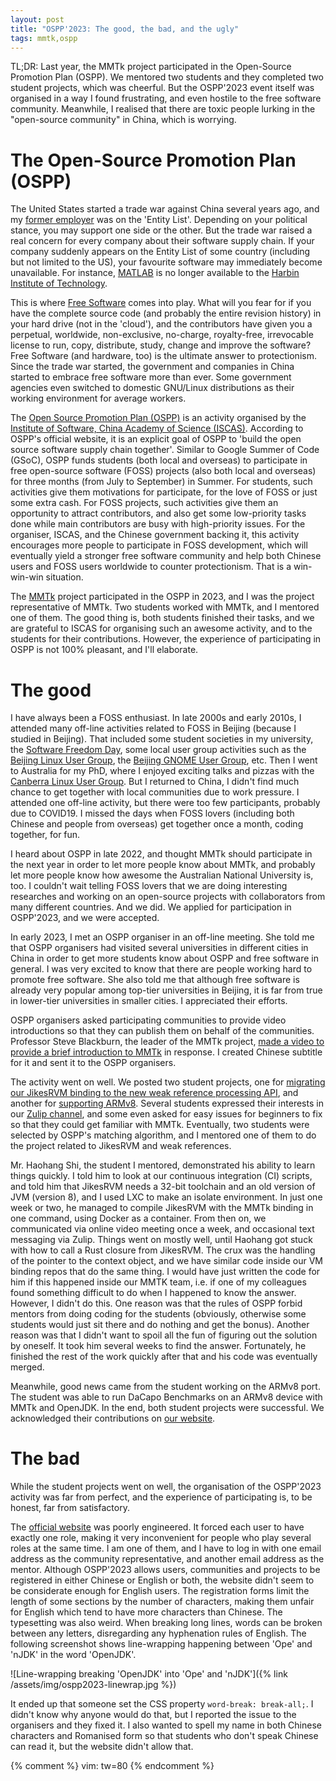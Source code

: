```yaml
---
layout: post
title: "OSPP'2023: The good, the bad, and the ugly"
tags: mmtk,ospp
---
```


TL;DR: Last year, the MMTk project participated in the Open-Source Promotion
Plan (OSPP).  We mentored two students and they completed two student projects,
which was cheerful.  But the OSPP'2023 event itself was organised in a way I
found frustrating, and even hostile to the free software community.  Meanwhile,
I realised that there are toxic people lurking in the "open-source community" in
China, which is worrying.

# The Open-Source Promotion Plan (OSPP)

The United States started a trade war against China several years ago, and my
[former employer][Huawei] was on the 'Entity List'.  Depending on your political
stance, you may support one side or the other.  But the trade war raised a real
concern for every company about their software supply chain.  If your company
suddenly appears on the Entity List of some country (including but not limited
to the US), your favourite software may immediately become unavailable.  For
instance, [MATLAB] is no longer available to the [Harbin Institute of
Technology][HIT].

[Huawei]: https://huawei.com
[MATLAB]: https://www.mathworks.com/products/matlab.html
[HIT]: https://www.hit.edu.cn/

This is where [Free Software] comes into play.  What will you fear for if you
have the complete source code (and probably the entire revision history) in your
hard drive (not in the 'cloud'), and the contributors have given you a
perpetual, worldwide, non-exclusive, no-charge, royalty-free, irrevocable
license to run, copy, distribute, study, change and improve the software?  Free
Software (and hardware, too) is the ultimate answer to protectionism.  Since the
trade war started, the government and companies in China started to embrace free
software more than ever.  Some government agencies even switched to domestic
GNU/Linux distributions as their working environment for average workers.

[Free Software]: https://www.gnu.org/philosophy/free-sw.html

The [Open Source Promotion Plan (OSPP)][OSPP] is an activity organised by the
[Institute of Software, China Academy of Science (ISCAS)][ISCAS].  According to
OSPP's official website, it is an explicit goal of OSPP to 'build the open
source software supply chain together'.  Similar to Google Summer of Code
(GSoC), OSPP funds students (both local and overseas) to participate in free
open-source software (FOSS) projects (also both local and overseas) for three
months (from July to September) in Summer.  For students, such activities give
them motivations for participate, for the love of FOSS or just some extra cash.
For FOSS projects, such activities give them an opportunity to attract
contributors, and also get some low-priority tasks done while main contributors
are busy with high-priority issues.  For the organiser, ISCAS, and the Chinese
government backing it, this activity encourages more people to participate in
FOSS development, which will eventually yield a stronger free software community
and help both Chinese users and FOSS users worldwide to counter protectionism.
That is a win-win-win situation.

[OSPP]: https://summer-ospp.ac.cn/
[ISCAS]: http://www.is.cas.cn/

The [MMTk] project participated in the OSPP in 2023, and I was the project
representative of MMTk.  Two students worked with MMTk, and I mentored one of
them.  The good thing is, both students finished their tasks, and we are
grateful to ISCAS for organising such an awesome activity, and to the students
for their contributions.  However, the experience of participating in OSPP is
not 100% pleasant, and I'll elaborate.

[MMTk]: https://www.mmtk.io/

# The good

I have always been a FOSS enthusiast.  In late 2000s and early 2010s, I attended
many off-line activities related to FOSS in Beijing (because I studied in
Beijing).  That included some student societies in my university, the [Software
Freedom Day][SFD], some local user group activities such as the [Beijing Linux
User Group][BLUG], the [Beijing GNOME User Group][BJGUG], etc.  Then I went to
Australia for my PhD, where I enjoyed exciting talks and pizzas with the
[Canberra Linux User Group][CLUG].  But I returned to China, I didn't find much
chance to get together with local communities due to work pressure.  I attended
one off-line activity, but there were too few participants, probably due to
COVID19.  I missed the days when FOSS lovers (including both Chinese and people
from overseas) get together once a month, coding together, for fun.

[SFD]: https://www.softwarefreedomday.org/
[BLUG]: https://beijinglug.club/
[BJGUG]: https://www.bjgug.org/
[CLUG]: https://clug.org.au/

I heard about OSPP in late 2022, and thought MMTk should participate in the next
year in order to let more people know about MMTk, and probably let more people
know how awesome the Australian National University is, too.  I couldn't wait
telling FOSS lovers that we are doing interesting researches and working on an
open-source projects with collaborators from many different countries.  And we
did.  We applied for participation in OSPP'2023, and we were accepted.

In early 2023, I met an OSPP organiser in an off-line meeting.  She told me that
OSPP organisers had visited several universities in different cities in China in
order to get more students know about OSPP and free software in general.  I was
very excited to know that there are people working hard to promote free
software.  She also told me that although free software is already very popular
among top-tier universities in Beijing, it is far from true in lower-tier
universities in smaller cities.  I appreciated their efforts.

OSPP organisers asked participating communities to provide video introductions
so that they can publish them on behalf of the communities.  Professor Steve
Blackburn, the leader of the MMTk project, [made a video to provide a brief
introduction to MMTk](https://youtu.be/0mldpiYW1X4) in response.  I created
Chinese subtitle for it and sent it to the OSPP organisers.

The activity went on well.  We posted two student projects, one for [migrating
our JikesRVM binding to the new weak reference processing
API][ospp-proj-weakref], and another for [supporting ARMv8][ospp-proj-armv8].
Several students expressed their interests in our [Zulip
channel][mmtk-zulip-ospp], and some even asked for easy issues for beginners to
fix so that they could get familiar with MMTk.  Eventually, two students were
selected by OSPP's matching algorithm, and I mentored one of them to do the
project related to JikesRVM and weak references.

[ospp-proj-weakref]: https://summer-ospp.ac.cn/org/prodetail/235730136
[ospp-proj-armv8]: https://summer-ospp.ac.cn/org/prodetail/235730272
[mmtk-zulip-ospp]: https://mmtk.zulipchat.com/#narrow/stream/265041-Summer-Projects/topic/OSPP

Mr. Haohang Shi, the student I mentored, demonstrated his ability to learn
things quickly.  I told him to look at our continuous integration (CI) scripts,
and told him that JikesRVM needs a 32-bit toolchain and an old version of JVM
(version 8), and I used LXC to make an isolate environment.  In just one week or
two, he managed to compile JikesRVM with the MMTk binding in one command, using
Docker as a container.  From then on, we communicated via online video meeting
once a week, and occasional text messaging via Zulip.  Things went on mostly
well, until Haohang got stuck with how to call a Rust closure from JikesRVM.
The crux was the handling of the pointer to the context object, and we have
similar code inside our VM binding repos that do the same thing.  I would have
just written the code for him if this happened inside our MMTK team, i.e. if one
of my colleagues found something difficult to do when I happened to know the
answer.  However, I didn't do this.  One reason was that the rules of OSPP
forbid mentors from doing coding for the students (obviously, otherwise some
students would just sit there and do nothing and get the bonus).  Another reason
was that I didn't want to spoil all the fun of figuring out the solution by
oneself.  It took him several weeks to find the answer.  Fortunately, he
finished the rest of the work quickly after that and his code was eventually
merged.

Meanwhile, good news came from the student working on the ARMv8 port.  The
student was able to run DaCapo Benchmarks on an ARMv8 device with MMTk and
OpenJDK.  In the end, both student projects were successful.  We acknowledged
their contributions on [our website][mmtk-student-projects].

[mmtk-student-projects]: https://www.mmtk.io/projects

# The bad

While the student projects went on well, the organisation of the OSPP'2023
activity was far from perfect, and the experience of participating is, to be
honest, far from satisfactory.

The [official website][OSPP] was poorly engineered.  It forced each user to have
exactly one role, making it very inconvenient for people who play several roles
at the same time.  I am one of them, and I have to log in with one email address
as the community representative, and another email address as the mentor.
Although OSPP'2023 allows users, communities and projects to be registered in
either Chinese or English or both, the website didn't seem to be considerate
enough for English users.  The registration forms limit the length of some
sections by the number of characters, making them unfair for English which tend
to have more characters than Chinese.  The typesetting was also weird.  When
breaking long lines, words can be broken between any letters, disregarding any
hyphenation rules of English.  The following screenshot shows line-wrapping
happening between 'Ope' and 'nJDK' in the word 'OpenJDK'.

![Line-wrapping breaking 'OpenJDK' into 'Ope' and 'nJDK']({% link /assets/img/ospp2023-linewrap.jpg %})

It ended up that someone set the CSS property `word-break: break-all;`.  I
didn't know why anyone would do that, but I reported the issue to the organisers
and they fixed it.  I also wanted to spell my name in both Chinese characters
and Romanised form so that students who don't speak Chinese can read it, but the
website didn't allow that.





{% comment %}
vim: tw=80
{% endcomment %}
